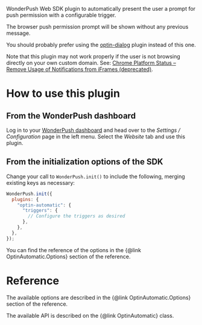 WonderPush Web SDK plugin to automatically present the user a prompt for push permission with a configurable trigger.

The browser push permission prompt will be shown without any previous message.

You should probably prefer using the [optin-dialog](https://github.com/wonderpush/wonderpush-webplugin-optin-dialog)
plugin instead of this one.

Note that this plugin may not work properly if the user is not browsing directly on your own custom domain.
See: [Chrome Platform Status – Remove Usage of Notifications from iFrames (deprecated)](https://www.chromestatus.com/feature/6451284559265792).

# How to use this plugin

## From the WonderPush dashboard

Log in to your [WonderPush dashboard](https://dashboard.wonderpush.com/) and head over to the _Settings / Configuration_ page in the left menu.
Select the _Website_ tab and use this plugin.

## From the initialization options of the SDK

Change your call to `WonderPush.init()` to include the following, merging existing keys as necessary:

```javascript
WonderPush.init({
  plugins: {
    "optin-automatic": {
      "triggers": {
        // Configure the triggers as desired
      },
    },
  },
});
```

You can find the reference of the options in the {@link OptinAutomatic.Options} section of the reference.

# Reference

The available options are described in the {@link OptinAutomatic.Options} section of the reference.

The available API is described on the {@link OptinAutomatic} class.
